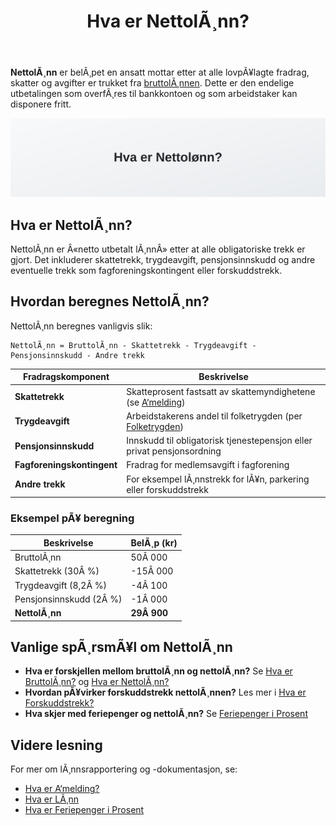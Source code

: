 ﻿---
title: "Hva er NettolÃ¸nn?"
meta_title: "Hva er NettolÃ¸nn?"
meta_description: '**NettolÃ¸nn** er belÃ¸pet en ansatt mottar etter at alle lovpÃ¥lagte fradrag, skatter og avgifter er trukket fra [bruttolÃ¸nnen](/blogs/regnskap/hva-er-bruttol...'
slug: nettolonn
type: blog
layout: pages/single
---

**NettolÃ¸nn** er belÃ¸pet en ansatt mottar etter at alle lovpÃ¥lagte fradrag, skatter og avgifter er trukket fra [bruttolÃ¸nnen](/blogs/regnskap/hva-er-bruttolonn "Hva er BruttolÃ¸nn? Definisjon, Beregning og Praktisk Anvendelse"). Dette er den endelige utbetalingen som overfÃ¸res til bankkontoen og som arbeidstaker kan disponere fritt.

![Hva er NettolÃ¸nn?](nettolonn-image.svg)

## Hva er NettolÃ¸nn?

NettolÃ¸nn er Â«netto utbetalt lÃ¸nnÂ» etter at alle obligatoriske trekk er gjort. Det inkluderer skattetrekk, trygdeavgift, pensjonsinnskudd og andre eventuelle trekk som fagforeningskontingent eller forskuddstrekk.

## Hvordan beregnes NettolÃ¸nn?

NettolÃ¸nn beregnes vanligvis slik:

```
NettolÃ¸nn = BruttolÃ¸nn - Skattetrekk - Trygdeavgift - Pensjonsinnskudd - Andre trekk
```

| Fradragskomponent           | Beskrivelse                                                                                                         |
|-----------------------------|---------------------------------------------------------------------------------------------------------------------|
| **Skattetrekk**             | Skatteprosent fastsatt av skattemyndighetene (se [A‘melding](/blogs/regnskap/hva-er-a-melding "Hva er A‘melding? Komplett Guide til Innlevering og Frister")) |
| **Trygdeavgift**            | Arbeidstakerens andel til folketrygden (per [Folketrygden](/blogs/regnskap/hva-er-folketrygden "Hva er Folketrygden? En oversikt over trygdeordninger"))        |
| **Pensjonsinnskudd**        | Innskudd til obligatorisk tjenestepensjon eller privat pensjonsordning                                               |
| **Fagforeningskontingent**  | Fradrag for medlemsavgift i fagforening                                                                              |
| **Andre trekk**             | For eksempel lÃ¸nnstrekk for lÃ¥n, parkering eller forskuddstrekk                                                     |

### Eksempel pÃ¥ beregning

| Beskrivelse                 | BelÃ¸p (kr)                                                                                                          |
|-----------------------------|---------------------------------------------------------------------------------------------------------------------|
| BruttolÃ¸nn                  | 50Â 000                                                                                                              |
| Skattetrekk (30Â %)          | -15Â 000                                                                                                             |
| Trygdeavgift (8,2Â %)        | -4Â 100                                                                                                              |
| Pensjonsinnskudd (2Â %)      | -1Â 000                                                                                                              |
| **NettolÃ¸nn**               | **29Â 900**                                                                                                          |

## Vanlige spÃ¸rsmÃ¥l om NettolÃ¸nn

* **Hva er forskjellen mellom bruttolÃ¸nn og nettolÃ¸nn?** Se [Hva er BruttolÃ¸nn?](/blogs/regnskap/hva-er-bruttolonn "Hva er BruttolÃ¸nn? Definisjon, Beregning og Praktisk Anvendelse") og [Hva er NettolÃ¸nn?](/blogs/regnskap/nettolonn "Hva er NettolÃ¸nn? Definisjon, Beregning og Praktisk Eksempler")
* **Hvordan pÃ¥virker forskuddstrekk nettolÃ¸nnen?** Les mer i [Hva er Forskuddstrekk?](/blogs/regnskap/hva-er-forskuddstrekk "Hva er Forskuddstrekk? Oversikt og Prosess for Arbeidsgivere")
* **Hva skjer med feriepenger og nettolÃ¸nn?** Se [Feriepenger i Prosent](/blogs/regnskap/feriepenger-i-prosent "Feriepenger i Prosent: Beregning og Utbetaling")

## Videre lesning

For mer om lÃ¸nnsrapportering og -dokumentasjon, se:

* [Hva er A‘melding?](/blogs/regnskap/hva-er-a-melding "Hva er A‘melding? Komplett Guide til Innlevering og Frister")
* [Hva er LÃ¸nn](/blogs/regnskap/hva-er-lonn "Hva er LÃ¸nn i Regnskap? Komplett Guide til LÃ¸nnsformer, Beregning og RegnskapsfÃ¸ring")
* [Hva er Feriepenger i Prosent](/blogs/regnskap/feriepenger-i-prosent "Feriepenger i Prosent: Beregning og Utbetaling")






